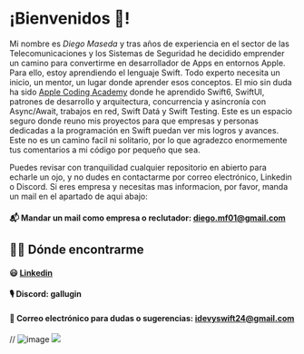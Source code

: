   # ¡Bienvenidos 👋!

Mi nombre es *Diego Maseda* y tras años de experiencia en el sector de las Telecomunicaciones y los Sistemas de Seguridad he decidido emprender un camino para convertirme en desarrollador de Apps en entornos Apple. Para ello, estoy aprendiendo el lenguaje Swift. Todo  experto necesita un inicio, un mentor, un lugar donde aprender esos conceptos. El mio sin duda ha sido [Apple Coding Academy](https://acoding.academy) donde he aprendido Swift6, SwiftUI, patrones de desarrollo y arquitectura, concurrencia y asincronía con Async/Await, trabajos en red, Swift Datá y Swift Testing.
Este es un espacio seguro donde reuno mis proyectos para que empresas y personas dedicadas a la programación en Swift puedan ver mis logros y avances. Este no es un camino facil ni solitario, por lo que agradezco enormemente tus comentarios a mi código por pequeño que sea.

Puedes revisar con tranquilidad cualquier repositorio en abierto para echarle un ojo, y no dudes en contactarme por correo electrónico, Linkedin o Discord. Si eres empresa y necesitas mas informacion, por favor, manda un mail en el apartado de aqui abajo:
#### 📬 Mandar un mail como empresa o reclutador: diego.mf01@gmail.com

## 👨‍💻 Dónde encontrarme
#### 😃 [Linkedin](https://www.linkedin.com/in/dmasedafernandez/)
#### 🎙️ Discord: gallugin
#### 🤝 Correo electrónico para dudas o sugerencias: idevyswift24@gmail.com

// ![image]({https://img.shields.io/badge/Codecov-F01F7A?style=for-the-badge&logo=Codecov&logoColor=white})
<img src="{https://img.shields.io/badge/Codecov-F01F7A?style=for-the-badge&logo=Codecov&logoColor=white}" />


